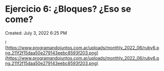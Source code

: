 # Ejercicio 6: ¿Bloques? ¿Eso se come?

Created: July 3, 2022 6:25 PM

![https://www.programandojuntos.com.ar/uploads/monthly_2022_06/ruby6.png.211f2f15daa50e279143eebc8593f203.png](https://www.programandojuntos.com.ar/uploads/monthly_2022_06/ruby6.png.211f2f15daa50e279143eebc8593f203.png)